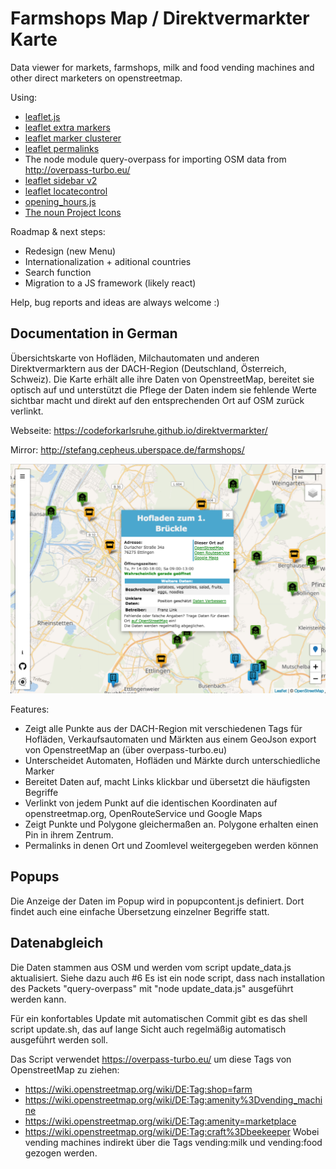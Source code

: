 # Farmshops Map / Direktvermarkter Karte
Data viewer for  markets, farmshops, milk and food vending machines and other direct marketers on openstreetmap.

Using:
- [leaflet.js](https://github.com/Leaflet/Leaflet)
- [leaflet extra markers](https://github.com/coryasilva/Leaflet.ExtraMarkers)
- [leaflet marker clusterer](https://github.com/Leaflet/Leaflet.markercluster)
- [leaflet permalinks](https://github.com/MarcChasse/leaflet.Permalink)
- The node module query-overpass for importing OSM data from http://overpass-turbo.eu/
- [leaflet sidebar v2](https://github.com/Turbo87/sidebar-v2)
- [leaflet locatecontrol](https://github.com/domoritz/leaflet-locatecontrol)
- [opening_hours.js](https://github.com/opening-hours/opening_hours.js)
- [The noun Project Icons](https://thenounproject.com/)

Roadmap & next steps:
- Redesign (new Menu)
- Internationalization + aditional countries
- Search function
- Migration to a JS framework (likely react)

Help, bug reports and ideas are always welcome :)

## Documentation in German

Übersichtskarte von Hofläden, Milchautomaten und anderen Direktvermarktern aus der DACH-Region (Deutschland, Österreich, Schweiz). Die Karte erhält alle ihre Daten von OpenstreetMap, bereitet sie optisch auf und unterstützt die Pflege der Daten indem sie fehlende Werte sichtbar macht und direkt auf den entsprechenden Ort auf OSM zurück verlinkt.

Webseite: https://codeforkarlsruhe.github.io/direktvermarkter/

Mirror: http://stefang.cepheus.uberspace.de/farmshops/

![Map example](https://raw.githubusercontent.com/codeforkarlsruhe/direktvermarkter/master/img/direktvermarkter.png)

Features:
- Zeigt alle Punkte aus der DACH-Region mit verschiedenen Tags für Hofläden, Verkaufsautomaten und Märkten aus einem GeoJson export von OpenstreetMap an (über overpass-turbo.eu)
- Unterscheidet Automaten, Hofläden und Märkte durch unterschiedliche Marker
- Bereitet Daten auf, macht Links klickbar und übersetzt die häufigsten Begriffe
- Verlinkt von jedem Punkt auf die identischen Koordinaten auf openstreetmap.org, OpenRouteService und Google Maps
- Zeigt Punkte und Polygone gleichermaßen an. Polygone erhalten einen Pin in ihrem Zentrum.
- Permalinks in denen Ort und Zoomlevel weitergegeben werden können

## Popups
Die Anzeige der Daten im Popup wird in popupcontent.js definiert. Dort findet auch eine einfache Übersetzung einzelner Begriffe statt.

## Datenabgleich
Die Daten stammen aus OSM und werden vom script update_data.js aktualisiert. Siehe dazu auch #6
Es ist ein node script, dass nach installation des Packets "query-overpass" mit "node update_data.js" ausgeführt werden kann.

Für ein konfortables Update mit automatischen Commit gibt es das shell script update.sh, das auf lange Sicht auch regelmäßig automatisch ausgeführt werden soll.

Das Script verwendet https://overpass-turbo.eu/ um diese Tags von OpenstreetMap zu ziehen:

- https://wiki.openstreetmap.org/wiki/DE:Tag:shop=farm
- https://wiki.openstreetmap.org/wiki/DE:Tag:amenity%3Dvending_machine
- https://wiki.openstreetmap.org/wiki/DE:Tag:amenity=marketplace
- https://wiki.openstreetmap.org/wiki/DE:Tag:craft%3Dbeekeeper
 Wobei vending machines indirekt über die Tags vending:milk und vending:food gezogen werden.
